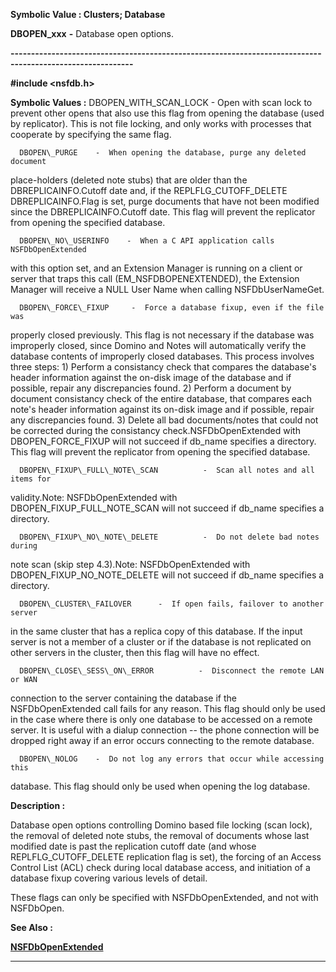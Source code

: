 




<!--
 /\* Font Definitions \*/
 @font-face
 {font-family:"Tms Rmn";
 panose-1:2 2 6 3 4 5 5 2 3 4;}
@font-face
 {font-family:Helv;
 panose-1:2 11 6 4 2 2 2 3 2 4;}
@font-face
 {font-family:"Cambria Math";
 panose-1:2 4 5 3 5 4 6 3 2 4;}
 /\* Style Definitions \*/
 p.MsoNormal, li.MsoNormal, div.MsoNormal
 {margin-top:0cm;
 margin-right:0cm;
 margin-bottom:8.0pt;
 margin-left:0cm;
 line-height:107%;
 font-size:11.0pt;
 font-family:"Calibri",sans-serif;}
.MsoChpDefault
 {font-size:11.0pt;}
.MsoPapDefault
 {margin-bottom:8.0pt;
 line-height:107%;}
 /\* Page Definitions \*/
 @page WordSection1
 {size:612.0pt 792.0pt;
 margin:72.0pt 72.0pt 72.0pt 72.0pt;}
div.WordSection1
 {page:WordSection1;}
-->




 


**Symbolic Value : Clusters; Database**



**DBOPEN\_xxx** **-** Database
open options.


**----------------------------------------------------------------------------------------------------------**



**#include <nsfdb.h>**


 **Symbolic Values :**      DBOPEN\_WITH\_SCAN\_LOCK          -  Open with scan lock to
prevent other opens that also use this flag from opening the database (used by
replicator). This is not file locking, and only works with processes that
cooperate by specifying the same flag.  

  

      DBOPEN\_PURGE    -  When opening the database, purge any deleted document
place-holders (deleted note stubs) that are older than the DBREPLICAINFO.Cutoff
date and, if the REPLFLG\_CUTOFF\_DELETE DBREPLICAINFO.Flag is set, purge
documents that have not been modified since the DBREPLICAINFO.Cutoff date. This
flag will prevent the replicator from opening the specified database.  

  

      DBOPEN\_NO\_USERINFO    -  When a C API application calls NSFDbOpenExtended
with this option set, and an Extension Manager is running on a client or server
that traps this call (EM\_NSFDBOPENEXTENDED), the Extension Manager will receive
a NULL User Name when calling NSFDbUserNameGet.  

  

      DBOPEN\_FORCE\_FIXUP     -  Force a database fixup, even if the file was
properly closed previously. This flag is not necessary if the database was
improperly closed, since Domino and Notes will automatically verify the
database contents of improperly closed databases. This process involves three
steps: 1) Perform a consistancy check that compares the database's header
information against the on-disk image of the database and if possible, repair
any discrepancies found. 2) Perform a document by document consistancy check of
the entire database, that compares each note's header information against its
on-disk image and if possible, repair any discrepancies found. 3) Delete all
bad documents/notes that could not be corrected during the consistancy
check.NSFDbOpenExtended with DBOPEN\_FORCE\_FIXUP will not succeed if db\_name
specifies a directory. This flag will prevent the replicator from opening the
specified database.  

  

      DBOPEN\_FIXUP\_FULL\_NOTE\_SCAN          -  Scan all notes and all items for
validity.Note: NSFDbOpenExtended with DBOPEN\_FIXUP\_FULL\_NOTE\_SCAN will not
succeed if db\_name specifies a directory.  

  

      DBOPEN\_FIXUP\_NO\_NOTE\_DELETE          -  Do not delete bad notes during
note scan (skip step 4.3).Note: NSFDbOpenExtended with DBOPEN\_FIXUP\_NO\_NOTE\_DELETE
will not succeed if db\_name specifies a directory.  

  

      DBOPEN\_CLUSTER\_FAILOVER      -  If open fails, failover to another server
in the same cluster that has a replica copy of this database. If the input
server is not a member of a cluster or if the database is not replicated on
other servers in the cluster, then this flag will have no effect.  

  

      DBOPEN\_CLOSE\_SESS\_ON\_ERROR          -  Disconnect the remote LAN or WAN
connection to the server containing the database if the NSFDbOpenExtended call
fails for any reason. This flag should only be used in the case where there is
only one database to be accessed on a remote server. It is useful with a dialup
connection -- the phone connection will be dropped right away if an error
occurs connecting to the remote database.  

  

      DBOPEN\_NOLOG    -  Do not log any errors that occur while accessing this
database. This flag should only be used when opening the log database.  

  




**Description :**



Database
open options controlling Domino based file locking (scan lock), the removal of
deleted note stubs, the removal of documents whose last modified date is past
the replication cutoff date (and whose REPLFLG\_CUTOFF\_DELETE replication flag
is set), the forcing of an Access Control List (ACL) check during local
database access, and initiation of a database fixup covering various levels of
detail.  

  

These flags can only be specified with NSFDbOpenExtended, and not with
NSFDbOpen.


 **See Also :**


**[NSFDbOpenExtended](NSFDbOpenExtended.md)**



----------------------------------------------------------------------------------------------------------


 





